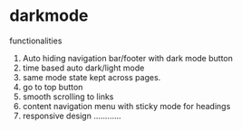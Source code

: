 # darkmode


functionalities

1. Auto hiding navigation bar/footer with dark mode button
2. time based auto dark/light mode
3. same mode state kept across pages.
4. go to top button
5. smooth scrolling to links
6. content navigation menu with sticky mode for headings
7. responsive design
............
